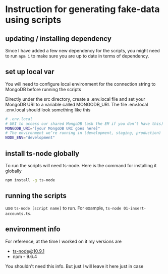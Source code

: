 # Instruction for generating fake-data using scripts

## updating / installing dependency

Since I have added a few new dependency for the scripts, you might need to run `npm i` to make sure you are up to date in terms of dependency.

## set up local var
You will need to configure local environment for the connection string to MongoDB before running the scripts

Directly under the src directory, create a .env.local file and set your MongoDB URI to a variable called MONGODB_URI. The file .env.local .env.local should look something like this

```bash
# .env.local
# URI to access our shared MongoDB (ask the EM if you don’t have this)
MONGODB_URI="[your MongoDB URI goes here]"
# The environment we’re running in (development, staging, production)
NODE_ENV="development"
```

## install ts-node globally
To run the scripts will need ts-node. Here is the command for installing it globally

```bash
npm install -g ts-node
```

## running the scripts

use `ts-node [script name]` to run. For example, `ts-node 01-insert-accounts.ts`.


## environment info
For reference, at the time I worked on it my versions are
- ts-node@10.9.1
- npm - 9.6.4

You shouldn't need this info. But just I will leave it here just in case